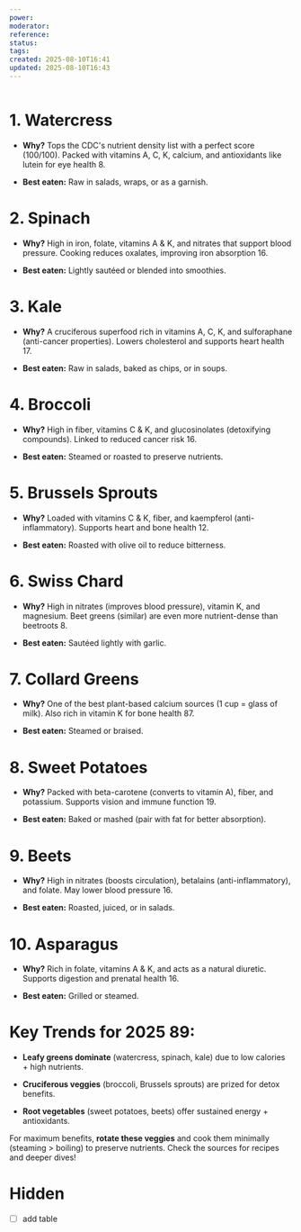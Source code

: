 ```yaml
---
power: 
moderator: 
reference: 
status: 
tags: 
created: 2025-08-10T16:41
updated: 2025-08-10T16:43
---
```

```table-of-contents
```
# **1. Watercress**

- **Why?** Tops the CDC's nutrient density list with a perfect score (100/100). Packed with vitamins A, C, K, calcium, and antioxidants like lutein for eye health 8.
    
- **Best eaten:** Raw in salads, wraps, or as a garnish.
    

# **2. Spinach**

- **Why?** High in iron, folate, vitamins A & K, and nitrates that support blood pressure. Cooking reduces oxalates, improving iron absorption 16.
    
- **Best eaten:** Lightly sautéed or blended into smoothies.
    

# **3. Kale**

- **Why?** A cruciferous superfood rich in vitamins A, C, K, and sulforaphane (anti-cancer properties). Lowers cholesterol and supports heart health 17.
    
- **Best eaten:** Raw in salads, baked as chips, or in soups.
    

# **4. Broccoli**

- **Why?** High in fiber, vitamins C & K, and glucosinolates (detoxifying compounds). Linked to reduced cancer risk 16.
    
- **Best eaten:** Steamed or roasted to preserve nutrients.
    

# **5. Brussels Sprouts**

- **Why?** Loaded with vitamins C & K, fiber, and kaempferol (anti-inflammatory). Supports heart and bone health 12.
    
- **Best eaten:** Roasted with olive oil to reduce bitterness.
    

# **6. Swiss Chard**

- **Why?** High in nitrates (improves blood pressure), vitamin K, and magnesium. Beet greens (similar) are even more nutrient-dense than beetroots 8.
    
- **Best eaten:** Sautéed lightly with garlic.
    

# **7. Collard Greens**

- **Why?** One of the best plant-based calcium sources (1 cup = glass of milk). Also rich in vitamin K for bone health 87.
    
- **Best eaten:** Steamed or braised.
    

# **8. Sweet Potatoes**

- **Why?** Packed with beta-carotene (converts to vitamin A), fiber, and potassium. Supports vision and immune function 19.
    
- **Best eaten:** Baked or mashed (pair with fat for better absorption).
    

# **9. Beets**

- **Why?** High in nitrates (boosts circulation), betalains (anti-inflammatory), and folate. May lower blood pressure 16.
    
- **Best eaten:** Roasted, juiced, or in salads.
    

# **10. Asparagus**

- **Why?** Rich in folate, vitamins A & K, and acts as a natural diuretic. Supports digestion and prenatal health 16.
    
- **Best eaten:** Grilled or steamed.
    

# **Key Trends for 2025** 89:

- **Leafy greens dominate** (watercress, spinach, kale) due to low calories + high nutrients.
    
- **Cruciferous veggies** (broccoli, Brussels sprouts) are prized for detox benefits.
    
- **Root vegetables** (sweet potatoes, beets) offer sustained energy + antioxidants.
    

For maximum benefits, **rotate these veggies** and cook them minimally (steaming > boiling) to preserve nutrients. Check the sources for recipes and deeper dives!

# Hidden
- [ ] add table